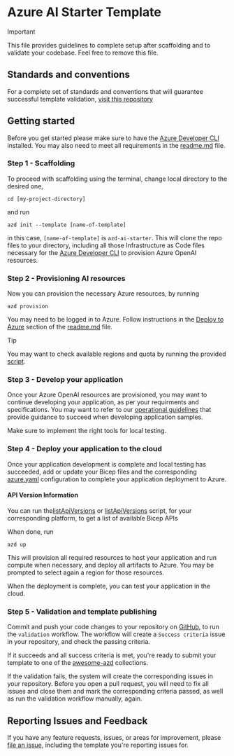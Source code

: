 # Azure AI Starter Template

> [!IMPORTANT]
> This file provides guidelines to complete setup after scaffolding and to validate your codebase. Feel free to remove this file.

## Standards and conventions

For a complete set of standards and conventions that will guarantee successful template validation, [visit this repository](https://github.com/Azure-Samples/azd-template-artifacts)

## Getting started

Before you get started please make sure to have the [Azure Developer CLI](https://learn.microsoft.com/azure/developer/azure-developer-cli/overview) installed. You may also need to meet all requirements in the [readme.md](./README.md) file.

### Step 1 - Scaffolding

To proceed with scaffolding using the terminal, change local directory to the desired one, 

`cd [my-project-directory]`

and run

`azd init --template [name-of-template]`

in this case, `[name-of-template]` is `azd-ai-starter`. This will clone the repo files to your directory, including all those Infrastructure as Code files necessary for the [Azure Developer CLI](https://learn.microsoft.com/azure/developer/azure-developer-cli/overview) to provision Azure OpenAI resources.

### Step 2 - Provisioning AI resources

Now you can provision the necessary Azure resources, by running

`azd provision`

You may need to be logged in to Azure. Follow instructions in the [Deploy to Azure](./README.md#quickstart) section of the [readme.md](./README.md) file.

> [!TIP]
> You may want to check available regions and quota by running the provided [script](#).

### Step 3 - Develop your application

Once your Azure OpenAI resources are provisioned, you may want to continue developing your application, as per your requirments and specifications. You may want to refer to our [operational guidelines](https://github.com/Azure-Samples/azd-template-artifacts/blob/main/docs/development-guidelines/operational-guidelines.md) that provide guidance to succeed when developing application samples.

Make sure to implement the right tools for local testing.

### Step 4 - Deploy your application to the cloud

Once your application development is complete and local testing has succeeded, add or update your Bicep files and the corresponding [azure.yaml](./azure.yaml) configuration to complete your application deployment to Azure. 

#### API Version Information

You can run the[listApiVersions](./scripts/listApiVersions.sh) or [listApiVersions](./scripts/listApiVersions.ps1) script, for your corresponding platform, to get a list of available Bicep APIs

When done, run

`azd up`

This will provision all required resources to host your application and run compute when necessary, and deploy all artifacts to Azure. You may be prompted to select again a region for those resources.

When the deployment is complete, you can test your application in the cloud.

### Step 5 - Validation and template publishing

Commit and push your code changes to your repository on [GitHub](https://github.com/), to run the `validation` workflow. The workflow will create a `Success criteria` issue in your repository, and check the passing criteria.

If it succeeds and all success criteria is met, you're ready to submit your template to one of the [awesome-azd](https://azure.github.io/awesome-azd) collections.

If the validation fails, the system will create the corresponding issues in your repository. Before you open a pull request, you will need to fix all issues and close them and mark the corresponding criteria passed, as well as run the validation workflow manually, again.

## Reporting Issues and Feedback

If you have any feature requests, issues, or areas for improvement, please [file an issue](https://github.com/Azure-Samples/azd-template-artifacts/issues), including the template you're reporting issues for.